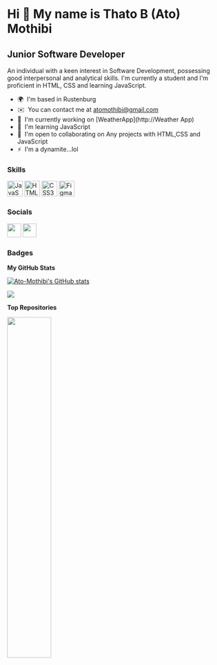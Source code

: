 Hi 👋 My name is Thato B (Ato) Mothibi
======================================

Junior Software Developer
-------------------------

An individual with a keen interest in Software Development, possessing good interpersonal and analytical skills. I'm currently a student and I'm proficient in HTML, CSS and learning JavaScript.

* 🌍  I'm based in Rustenburg
* ✉️  You can contact me at [atomothibi@gmail.com](mailto:atomothibi@gmail.com)
* 🚀  I'm currently working on [WeatherApp](http://Weather App)
* 🧠  I'm learning JavaScript
* 🤝  I'm open to collaborating on Any projects with HTML,CSS and JavaScript
* ⚡  I'm a dynamite...lol

### Skills


<p align="left">
<a href="https://developer.mozilla.org/en-US/docs/Web/JavaScript" target="_blank" rel="noreferrer"><img src="https://raw.githubusercontent.com/danielcranney/readme-generator/main/public/icons/skills/javascript-colored.svg" width="36" height="36" alt="JavaScript" /></a>
<a href="https://developer.mozilla.org/en-US/docs/Glossary/HTML5" target="_blank" rel="noreferrer"><img src="https://raw.githubusercontent.com/danielcranney/readme-generator/main/public/icons/skills/html5-colored.svg" width="36" height="36" alt="HTML5" /></a>
<a href="https://www.w3.org/TR/CSS/#css" target="_blank" rel="noreferrer"><img src="https://raw.githubusercontent.com/danielcranney/readme-generator/main/public/icons/skills/css3-colored.svg" width="36" height="36" alt="CSS3" /></a>
<a href="https://www.figma.com/" target="_blank" rel="noreferrer"><img src="https://raw.githubusercontent.com/danielcranney/readme-generator/main/public/icons/skills/figma-colored.svg" width="36" height="36" alt="Figma" /></a>
</p>


### Socials

<p align="left"> <a href="https://www.github.com/Ato-Mothibi" target="_blank" rel="noreferrer"><img src="https://raw.githubusercontent.com/danielcranney/readme-generator/main/public/icons/socials/github.svg" width="32" height="32" /></a> <a href="https://www.linkedin.com/in/thato-b-mothibi" target="_blank" rel="noreferrer"><img src="https://raw.githubusercontent.com/danielcranney/readme-generator/main/public/icons/socials/linkedin.svg" width="32" height="32" /></a></p>

### Badges

<b>My GitHub Stats</b>

<a href="http://www.github.com/Ato-Mothibi"><img src="https://github-readme-stats.vercel.app/api?username=Ato-Mothibi&show_icons=true&hide=&count_private=true&title_color=0891b2&text_color=ffffff&icon_color=0891b2&bg_color=1c1917&hide_border=true&show_icons=true" alt="Ato-Mothibi's GitHub stats" /></a>

<a href="http://www.github.com/Ato-Mothibi"><img src="https://github-readme-streak-stats.herokuapp.com/?user=Ato-Mothibi&stroke=ffffff&background=1c1917&ring=0891b2&fire=0891b2&currStreakNum=ffffff&currStreakLabel=0891b2&sideNums=ffffff&sideLabels=ffffff&dates=ffffff&hide_border=true" /></a>

<b>Top Repositories</b>

<div width="100%" align="center"><a href="https://github.com/Ato-Mothibi/interactive-web-apps" align="left"><img align="left" width="45%" src="https://github-readme-stats.vercel.app/api/pin/?username=Ato-Mothibi&repo=interactive-web-apps&title_color=0891b2&text_color=ffffff&icon_color=0891b2&bg_color=1c1917&hide_border=true&locale=en" /></a></div><br /><br /><br /><br /><br /><br /><br />
